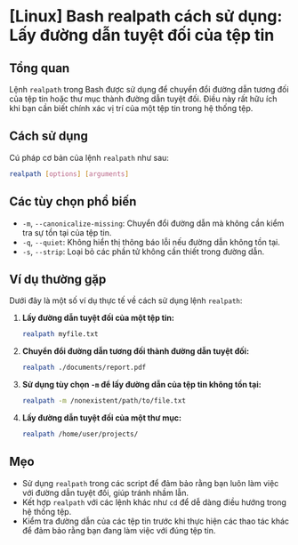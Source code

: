 # [Linux] Bash realpath cách sử dụng: Lấy đường dẫn tuyệt đối của tệp tin

## Tổng quan
Lệnh `realpath` trong Bash được sử dụng để chuyển đổi đường dẫn tương đối của tệp tin hoặc thư mục thành đường dẫn tuyệt đối. Điều này rất hữu ích khi bạn cần biết chính xác vị trí của một tệp tin trong hệ thống tệp.

## Cách sử dụng
Cú pháp cơ bản của lệnh `realpath` như sau:

```bash
realpath [options] [arguments]
```

## Các tùy chọn phổ biến
- `-m`, `--canonicalize-missing`: Chuyển đổi đường dẫn mà không cần kiểm tra sự tồn tại của tệp tin.
- `-q`, `--quiet`: Không hiển thị thông báo lỗi nếu đường dẫn không tồn tại.
- `-s`, `--strip`: Loại bỏ các phần tử không cần thiết trong đường dẫn.

## Ví dụ thường gặp
Dưới đây là một số ví dụ thực tế về cách sử dụng lệnh `realpath`:

1. **Lấy đường dẫn tuyệt đối của một tệp tin:**
   ```bash
   realpath myfile.txt
   ```

2. **Chuyển đổi đường dẫn tương đối thành đường dẫn tuyệt đối:**
   ```bash
   realpath ./documents/report.pdf
   ```

3. **Sử dụng tùy chọn `-m` để lấy đường dẫn của tệp tin không tồn tại:**
   ```bash
   realpath -m /nonexistent/path/to/file.txt
   ```

4. **Lấy đường dẫn tuyệt đối của một thư mục:**
   ```bash
   realpath /home/user/projects/
   ```

## Mẹo
- Sử dụng `realpath` trong các script để đảm bảo rằng bạn luôn làm việc với đường dẫn tuyệt đối, giúp tránh nhầm lẫn.
- Kết hợp `realpath` với các lệnh khác như `cd` để dễ dàng điều hướng trong hệ thống tệp.
- Kiểm tra đường dẫn của các tệp tin trước khi thực hiện các thao tác khác để đảm bảo rằng bạn đang làm việc với đúng tệp tin.